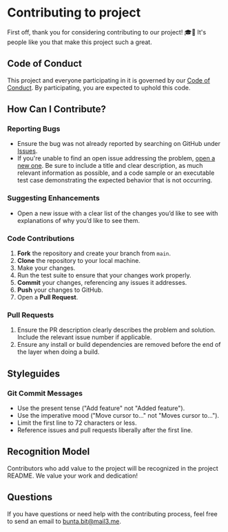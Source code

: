 # Contributing to project

First off, thank you for considering contributing to our project! 🎓🚀 It's people like you that make this project such a great.

## Code of Conduct

This project and everyone participating in it is governed by our [Code of Conduct](CODE_OF_CONDUCT.md). By participating, you are expected to uphold this code.

## How Can I Contribute?

### Reporting Bugs

- Ensure the bug was not already reported by searching on GitHub under [Issues](https://github.com/DmPanf/Potholes_Detector/issues).
- If you're unable to find an open issue addressing the problem, [open a new one](https://github.com/DmPanf/Potholes_Detector/issues/new). Be sure to include a title and clear description, as much relevant information as possible, and a code sample or an executable test case demonstrating the expected behavior that is not occurring.

### Suggesting Enhancements

- Open a new issue with a clear list of the changes you’d like to see with explanations of why you’d like to see them.

### Code Contributions

1. **Fork** the repository and create your branch from `main`.
2. **Clone** the repository to your local machine.
3. Make your changes.
4. Run the test suite to ensure that your changes work properly.
5. **Commit** your changes, referencing any issues it addresses.
6. **Push** your changes to GitHub.
7. Open a **Pull Request**.

### Pull Requests

1. Ensure the PR description clearly describes the problem and solution. Include the relevant issue number if applicable.
2. Ensure any install or build dependencies are removed before the end of the layer when doing a build.

## Styleguides

### Git Commit Messages

- Use the present tense ("Add feature" not "Added feature").
- Use the imperative mood ("Move cursor to..." not "Moves cursor to...").
- Limit the first line to 72 characters or less.
- Reference issues and pull requests liberally after the first line.

## Recognition Model

Contributors who add value to the project will be recognized in the project README. We value your work and dedication!

## Questions

If you have questions or need help with the contributing process, feel free to send an email to [bunta.bit@mail3.me](mailto:bunta.bit@mail3.me).

